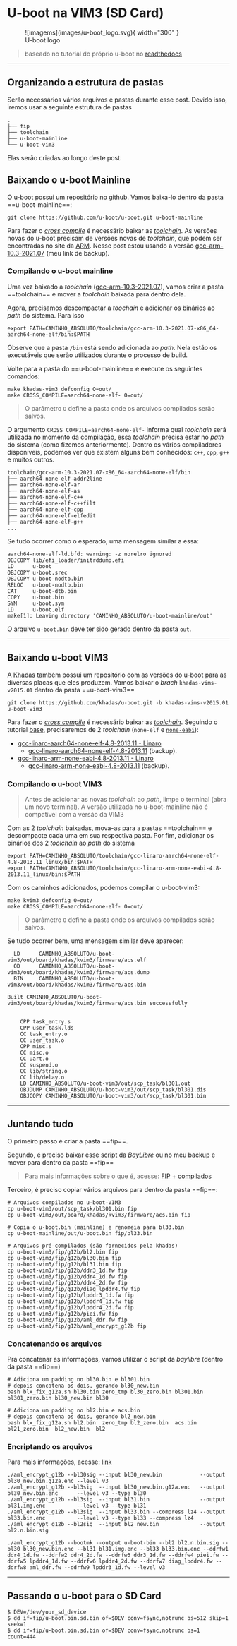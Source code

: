 # U-boot na VIM3 (SD Card)

<figure markdown>
  ![imagems](images/u-boot_logo.svg){ width="300" }
  <figcaption>U-boot logo</figcaption>
</figure>

> baseado no tutorial do próprio u-boot no [readthedocs](https://u-boot.readthedocs.io/en/latest/board/amlogic/khadas-vim3.html)

---

## Organizando a estrutura de pastas

Serão necessários vários arquivos e pastas durante esse post. Devido isso, iremos usar a seguinte estrutura de pastas

```
.
├── fip
├── toolchain
├── u-boot-mainline
└── u-boot-vim3
```

Elas serão criadas ao longo deste post.

## Baixando o u-boot Mainline

O u-boot possui um repositório no github. Vamos baixa-lo dentro da pasta ==u-boot-mainline==:

```
git clone https://github.com/u-boot/u-boot.git u-boot-mainline
```

Para fazer o [*cross compile*](https://en.wikipedia.org/wiki/Cross_compiler) é necessário baixar as [*toolchain*](https://en.wikipedia.org/wiki/Toolchain). As versões novas do u-boot precisam de versões novas de *toolchain*, que podem ser encontradas no site da [ARM](https://developer.arm.com/downloads/-/gnu-a). Nesse post estou usando a versão [gcc-arm-10.3-2021.07](https://drive.google.com/file/d/17MRLKZct7XoxGKUvNtmP1-R_l6z83PWw/view?usp=sharing) (meu link de backup).


### Compilando o u-boot mainline

Uma vez baixado a *toolchain* ([gcc-arm-10.3-2021.07](https://drive.google.com/file/d/17MRLKZct7XoxGKUvNtmP1-R_l6z83PWw/view?usp=sharing)), vamos criar a pasta ==toolchain== e mover a *toolchain* baixada para dentro dela.

Agora, precisamos descompactar a *toochain* e adicionar os binários ao *path* do sistema. Para isso

```
export PATH=CAMINHO_ABSOLUTO/toolchain/gcc-arm-10.3-2021.07-x86_64-aarch64-none-elf/bin:$PATH
```

Observe que a pasta `/bin` está sendo adicionada ao *path*. Nela estão os executáveis que serão utilizados durante o processo de build.

Volte para a pasta do ==u-boot-mainline== e execute os seguintes comandos:

```{.sh}
make khadas-vim3_defconfig O=out/
make CROSS_COMPILE=aarch64-none-elf- O=out/
```

> O parâmetro `O` define a pasta onde os arquivos compilados serão salvos.

O argumento `CROSS_COMPILE=aarch64-none-elf-` informa qual *toolchain* será utilizada no momento da compilação, essa *toolchain* precisa estar no *path* do sistema (como fizemos anteriormente). Dentro os vários compiladores disponíveis, podemos ver que existem alguns bem conhecidos: `c++`, `cpp`, `g++` e muitos outros.


```
toolchain/gcc-arm-10.3-2021.07-x86_64-aarch64-none-elf/bin
├── aarch64-none-elf-addr2line
├── aarch64-none-elf-ar
├── aarch64-none-elf-as
├── aarch64-none-elf-c++
├── aarch64-none-elf-c++filt
├── aarch64-none-elf-cpp
├── aarch64-none-elf-elfedit
├── aarch64-none-elf-g++
...
```

Se tudo ocorrer como o esperado, uma mensagem similar a essa:

```
aarch64-none-elf-ld.bfd: warning: -z norelro ignored
OBJCOPY lib/efi_loader/initrddump.efi
LD      u-boot
OBJCOPY u-boot.srec
OBJCOPY u-boot-nodtb.bin
RELOC   u-boot-nodtb.bin
CAT     u-boot-dtb.bin
COPY    u-boot.bin
SYM     u-boot.sym
LD      u-boot.elf
make[1]: Leaving directory 'CAMINHO_ABSOLUTO/u-boot-mainline/out'
```

O arquivo `u-boot.bin` deve ter sido gerado dentro da pasta `out`.

---

## Baixando u-boot VIM3

A [Khadas](https://www.khadas.com/) também possui um repositório com as versões do u-boot para as diversas placas que eles produzem. Vamos baixar o *brach* `khadas-vims-v2015.01` dentro da pasta ==u-boot-vim3==

```
git clone https://github.com/khadas/u-boot.git -b khadas-vims-v2015.01 u-boot-vim3
```
Para fazer o [*cross compile*](https://en.wikipedia.org/wiki/Cross_compiler) é necessário baixar as [*toolchain*](https://en.wikipedia.org/wiki/Toolchain).  Seguindo o tutorial [base](https://u-boot.readthedocs.io/en/latest/board/amlogic/khadas-vim3.html), precisaremos de 2 *toolchain* (`none-elf` e [`none-eabi`](https://en.wikipedia.org/wiki/Application_binary_interface)):

- [gcc-linaro-aarch64-none-elf-4.8-2013.11 - Linaro](https://releases.linaro.org/archive/13.11/components/toolchain/binaries/gcc-linaro-aarch64-none-elf-4.8-2013.11_linux.tar.xz)
    - [gcc-linaro-aarch64-none-elf-4.8-2013.11](https://drive.google.com/file/d/1cbF1GjMcCgsvowHB4tdbLCzDcqRGf4tM/view?usp=sharing) (backup).
- [gcc-linaro-arm-none-eabi-4.8-2013.11 - Linaro](https://releases.linaro.org/archive/13.11/components/toolchain/binaries/gcc-linaro-arm-none-eabi-4.8-2013.11_linux.tar.xz)
    - [gcc-linaro-arm-none-eabi-4.8-2013.11](https://drive.google.com/file/d/1gsffeq5i8KmYtZEcpg7jhPz7pLVVV2Wm/view?usp=sharing) (backup).


### Compilando o u-boot VIM3

> Antes de adicionar as novas *toolchain* ao *path*, limpe o terminal (abra um novo terminal). A versão utilizada no u-boot-mainline não é compatível com a versão da VIM3

Com as 2 *toolchain* baixadas, mova-as para a pastas ==toolchain== e descompacte cada uma em sua respectiva pasta. Por fim, adicionar os binários dos 2 *toolchain* ao *path* do sistema

```
export PATH=CAMINHO_ABSOLUTO/toolchain/gcc-linaro-aarch64-none-elf-4.8-2013.11_linux/bin:$PATH
export PATH=CAMINHO_ABSOLUTO/toolchain/gcc-linaro-arm-none-eabi-4.8-2013.11_linux/bin:$PATH 
```

Com os caminhos adicionados, podemos compilar o u-boot-vim3:

```{.sh}
make kvim3_defconfig O=out/
make CROSS_COMPILE=aarch64-none-elf- O=out/
```
> O parâmetro `O` define a pasta onde os arquivos compilados serão salvos.

<!-- utilizar o paramametro `O` acaba gerando um erro (`all warnings being treated as errors`) na build, por isso ele não é utilizado -->

Se tudo ocorrer bem, uma mensagem similar deve aparecer:

```
  LD      CAMINHO_ABSOLUTO/u-boot-vim3/out/board/khadas/kvim3/firmware/acs.elf
  OD      CAMINHO_ABSOLUTO/u-boot-vim3/out/board/khadas/kvim3/firmware/acs.dump
  BIN     CAMINHO_ABSOLUTO/u-boot-vim3/out/board/khadas/kvim3/firmware/acs.bin

Built CAMINHO_ABSOLUTO/u-boot-vim3/out/board/khadas/kvim3/firmware/acs.bin successfully


	CPP task_entry.s
	CPP user_task.lds
	CC task_entry.o
	CC user_task.o
	CPP misc.s
	CC misc.o
	CC uart.o
	CC suspend.o
	CC lib/string.o
	CC lib/delay.o
	LD CAMINHO_ABSOLUTO/u-boot-vim3/out/scp_task/bl301.out
	OBJDUMP CAMINHO_ABSOLUTO/u-boot-vim3/out/scp_task/bl301.dis
	OBJCOPY CAMINHO_ABSOLUTO/u-boot-vim3/out/scp_task/bl301.bin

```

---

## Juntando tudo

O primeiro passo é criar a pasta ==fip==.

Segundo, é preciso baixar esse [script](https://github.com/BayLibre/u-boot/releases/download/v2017.11-libretech-cc/blx_fix_g12a.sh) da [*BayLibre*](https://github.com/BayLibre/u-boot/) ou no meu [backup](https://drive.google.com/file/d/1bcYf6pl_cHXMGyBidKRMvZm38R-PAe_0/view?usp=sharing) e mover para dentro da pasta ==fip==

> Para mais informações sobre o que é, acesse:  [FIP](https://u-boot.readthedocs.io/en/latest/board/amlogic/pre-generated-fip.html) + [compilados](https://github.com/LibreELEC/amlogic-boot-fip/tree/master/khadas-vim3)

Terceiro, é preciso copiar vários arquivos para dentro da pasta ==fip==:

```{.sh}
# Arquivos compilados no u-boot-VIM3
cp u-boot-vim3/out/scp_task/bl301.bin fip 
cp u-boot-vim3/out/board/khadas/kvim3/firmware/acs.bin fip

# Copia o u-boot.bin (mainline) e renomeia para bl33.bin
cp u-boot-mainline/out/u-boot.bin fip/bl33.bin

# Arquivos pré-compilados (são fornecidos pela khadas)
cp u-boot-vim3/fip/g12b/bl2.bin fip
cp u-boot-vim3/fip/g12b/bl30.bin fip
cp u-boot-vim3/fip/g12b/bl31.bin fip
cp u-boot-vim3/fip/g12b/ddr3_1d.fw fip
cp u-boot-vim3/fip/g12b/ddr4_1d.fw fip
cp u-boot-vim3/fip/g12b/ddr4_2d.fw fip
cp u-boot-vim3/fip/g12b/diag_lpddr4.fw fip
cp u-boot-vim3/fip/g12b/lpddr3_1d.fw fip
cp u-boot-vim3/fip/g12b/lpddr4_1d.fw fip
cp u-boot-vim3/fip/g12b/lpddr4_2d.fw fip
cp u-boot-vim3/fip/g12b/piei.fw fip
cp u-boot-vim3/fip/g12b/aml_ddr.fw fip
cp u-boot-vim3/fip/g12b/aml_encrypt_g12b fip 
```

### Concatenando os arquivos

Pra concatenar as informações, vamos utilizar o script da *baylibre* (dentro da pasta ==fip==)

```{.sh}
# Adiciona um padding no bl30.bin e bl301.bin 
# depois concatena os dois, gerando bl30_new.bin
bash blx_fix_g12a.sh bl30.bin zero_tmp bl30_zero.bin bl301.bin bl301_zero.bin bl30_new.bin bl30

# Adiciona um padding no bl2.bin e acs.bin 
# depois concatena os dois, gerando bl2_new.bin
bash blx_fix_g12a.sh bl2.bin  zero_tmp bl2_zero.bin  acs.bin   bl21_zero.bin  bl2_new.bin  bl2
```

### Encriptando os arquivos

Para mais informações, acesse: [link](https://github.com/angerman/meson64-tools)

```
./aml_encrypt_g12b --bl30sig --input bl30_new.bin            --output bl30_new.bin.g12a.enc --level v3
./aml_encrypt_g12b --bl3sig  --input bl30_new.bin.g12a.enc   --output bl30_new.bin.enc      --level v3 --type bl30
./aml_encrypt_g12b --bl3sig  --input bl31.bin                --output bl31.img.enc          --level v3 --type bl31
./aml_encrypt_g12b --bl3sig  --input bl33.bin --compress lz4 --output bl33.bin.enc          --level v3 --type bl33 --compress lz4
./aml_encrypt_g12b --bl2sig  --input bl2_new.bin             --output bl2.n.bin.sig

./aml_encrypt_g12b --bootmk --output u-boot-bin --bl2 bl2.n.bin.sig --bl30 bl30_new.bin.enc --bl31 bl31.img.enc --bl33 bl33.bin.enc --ddrfw1 ddr4_1d.fw --ddrfw2 ddr4_2d.fw --ddrfw3 ddr3_1d.fw --ddrfw4 piei.fw --ddrfw5 lpddr4_1d.fw --ddrfw6 lpddr4_2d.fw --ddrfw7 diag_lpddr4.fw --ddrfw8 aml_ddr.fw --ddrfw9 lpddr3_1d.fw --level v3
```

--- 

## Passando o u-boot para o SD Card

```
$ DEV=/dev/your_sd_device
$ dd if=fip/u-boot.bin.sd.bin of=$DEV conv=fsync,notrunc bs=512 skip=1 seek=1
$ dd if=fip/u-boot.bin.sd.bin of=$DEV conv=fsync,notrunc bs=1 count=444
```